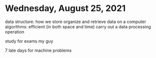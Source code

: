 # Wednesday, August 25, 2021

data structure: how we store organize and retrieve data on a computer
algorithms: efficient (in both space and time) carry out a data processing operation

study for exams my guy

7 late days for machine problems
